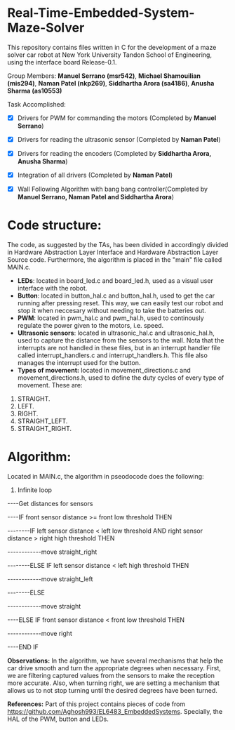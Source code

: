 # Real-Time-Embedded-System-Maze-Solver
This repository contains files written in C for the development of a maze solver car robot at New York University Tandon School of Engineering, using the interface board Release-0.1.

Group Members: **Manuel Serrano (msr542)**, **Michael Shamouilian (mis294)**, **Naman Patel (nkp269)**, **Siddhartha Arora (sa4186)**, **Anusha Sharma (as10553)**

Task Accomplished:

- [x] Drivers for PWM for commanding the motors (Completed by **Manuel Serrano**)
- [x] Drivers for reading the ultrasonic sensor (Completed by **Naman Patel**)
- [x] Drivers for reading the encoders (Completed by **Siddhartha Arora, Anusha Sharma**)
- [x] Integration of all drivers (Completed by **Naman Patel**)
- [x] Wall Following Algorithm with bang bang controller(Completed by **Manuel Serrano, Naman Patel and Siddhartha Arora**)


# Code structure:
The code, as suggested by the TAs, has been divided in accordingly divided in Hardware Abstraction Layer Interface and Hardware Abstraction Layer Source code. Furthermore, the algorithm is placed in the "main" file called MAIN.c.

- **LEDs**: located in board_led.c and board_led.h, used as a visual user interface with the robot.
- **Button**: located in button_hal.c and button_hal.h, used to get the car running after pressing reset. This way, we can easily test our robot and stop it when neccesary without needing to take the batteries out.
- **PWM**: located in pwm_hal.c and pwm_hal.h, used to continously regulate the power given to the motors, i.e. speed.
- **Ultrasonic sensors**: located in ultrasonic_hal.c and ultrasonic_hal.h, used to capture the distance from the sensors to the wall. Nota that the interrupts are not handled in these files, but in an interrupt handler file called interrupt_handlers.c and interrupt_handlers.h. This file also manages the interrupt used for the button.
- **Types of movement:** located in movement_directions.c and movement_directions.h, used to define the duty cycles of every type of movement. These are:
1. STRAIGHT.
2. LEFT.
3. RIGHT.
4. STRAIGHT_LEFT.
5. STRAIGHT_RIGHT.

# Algorithm:
Located in MAIN.c, the algorithm in pseodocode does the following:

1. Infinite loop

----Get distances for sensors

----IF front sensor distance >= front low threshold THEN

--------IF left sensor distance < left low threshold AND right sensor distance > right high threshold THEN
  
------------move straight_right

--------ELSE IF left sensor distance < left high threshold THEN

------------move straight_left

--------ELSE

------------move straight

----ELSE IF front sensor distance < front low threshold THEN

------------move right

----END IF

**Observations:** In the algorithm, we have several mechanisms that help the car drive smooth and turn the appropriate degrees when necessary. First, we are filtering captured values from the sensors to make the reception more accurate. Also, when turning right, we are setting a mechanism that allows us to not stop turning until the desired degrees have been turned.

**References:** Part of this project contains pieces of code from https://github.com/Aghosh993/EL6483_EmbeddedSystems. Specially, the HAL of the PWM, button and LEDs.

